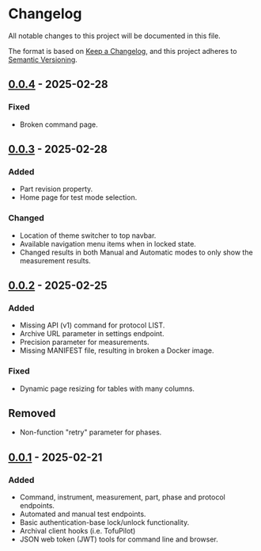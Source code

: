 # Changelog

All notable changes to this project will be documented in this file.

The format is based on [Keep a Changelog](https://keepachangelog.com/en/1.1.0/),
and this project adheres to [Semantic Versioning](https://semver.org/spec/v2.0.0.html).

## [0.0.4] - 2025-02-28

### Fixed

- Broken command page.

## [0.0.3] - 2025-02-28

### Added

- Part revision property.
- Home page for test mode selection.

### Changed

- Location of theme switcher to top navbar.
- Available navigation menu items when in locked state.
- Changed results in both Manual and Automatic modes to
  only show the measurement results.

## [0.0.2] - 2025-02-25

### Added

- Missing API (v1) command for protocol LIST.
- Archive URL parameter in settings endpoint. 
- Precision parameter for measurements.
- Missing MANIFEST file, resulting in broken a Docker
  image.

### Fixed

- Dynamic page resizing for tables with many columns.

## Removed

- Non-function "retry" parameter for phases.

## [0.0.1] - 2025-02-21

### Added

- Command, instrument, measurement, part, phase and 
  protocol endpoints.
- Automated and manual test endpoints. 
- Basic authentication-base lock/unlock functionality.
- Archival client hooks (i.e. TofuPilot)
- JSON web token (JWT) tools for command line and 
  browser.

[0.0.1]: https://github.com/mcpcpc/uhtf/releases/tag/0.0.1
[0.0.2]: https://github.com/mcpcpc/uhtf/releases/tag/0.0.2
[0.0.3]: https://github.com/mcpcpc/uhtf/releases/tag/0.0.3
[0.0.4]: https://github.com/mcpcpc/uhtf/releases/tag/0.0.4
